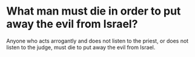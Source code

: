 # What man must die in order to put away the evil from Israel?

Anyone who acts arrogantly and does not listen to the priest, or does not listen to the judge, must die to put away the evil from Israel.
